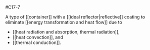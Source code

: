 #C17-7 

A type of [[container]] with a [[ideal reflector|reflective]] coating to eliminate [[energy transformation and heat flow]] due to 
- [[heat radiation and absorption, thermal radiation]], 
- [[heat convection]], and 
- [[thermal conduction]].